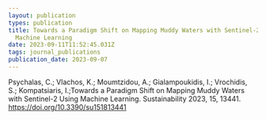 ```yaml
---
layout: publication
types: publication
title: Towards a Paradigm Shift on Mapping Muddy Waters with Sentinel-2 Using
  Machine Learning
date: 2023-09-11T11:52:45.031Z
tags: journal_publications
publication_date: 2023-09-07
---
```

<!--StartFragment-->

Psychalas, C.; Vlachos, K.; Moumtzidou, A.; Gialampoukidis, I.; Vrochidis, S.; Kompatsiaris, I.;Towards a Paradigm Shift on Mapping Muddy Waters with Sentinel-2 Using Machine Learning. Sustainability 2023, 15, 13441. <https://doi.org/10.3390/su151813441>

<!--EndFragment-->